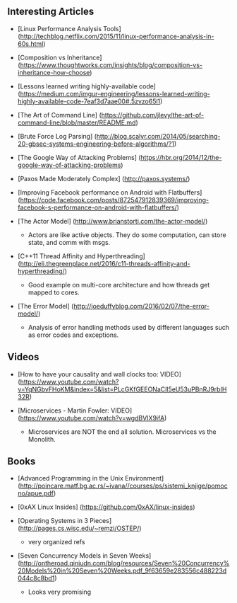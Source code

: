 ## Interesting Articles

- [Linux Performance Analysis Tools] (http://techblog.netflix.com/2015/11/linux-performance-analysis-in-60s.html)

- [Composition vs Inheritance] (https://www.thoughtworks.com/insights/blog/composition-vs-inheritance-how-choose)

- [Lessons learned writing highly-available code] (https://medium.com/imgur-engineering/lessons-learned-writing-highly-available-code-7eaf3d7aae00#.5zvzo65l1)

- [The Art of Command Line] (https://github.com/jlevy/the-art-of-command-line/blob/master/README.md)

- [Brute Force Log Parsing] (http://blog.scalyr.com/2014/05/searching-20-gbsec-systems-engineering-before-algorithms/?1)

- [The Google Way of Attacking Problems] (https://hbr.org/2014/12/the-google-way-of-attacking-problems)

- [Paxos Made Moderately Complex] (http://paxos.systems/)

- [Improving Facebook performance on Android with Flatbuffers] (https://code.facebook.com/posts/872547912839369/improving-facebook-s-performance-on-android-with-flatbuffers/)

- [The Actor Model] (http://www.brianstorti.com/the-actor-model/)

    * Actors are like active objects. They do some computation, can store state, and comm with msgs.

- [C++11 Thread Affinity and Hyperthreading] (http://eli.thegreenplace.net/2016/c11-threads-affinity-and-hyperthreading/)

    * Good example on multi-core architecture and how threads get mapped to cores.

- [The Error Model] (http://joeduffyblog.com/2016/02/07/the-error-model/)

    * Analysis of error handling methods used by different languages such as error codes and exceptions.

## Videos

- [How to have your causality and wall clocks too: VIDEO] (https://www.youtube.com/watch?v=YqNGbvFHoKM&index=5&list=PLcGKfGEEONaCIl5eU53uPBnRJ9rbIH32R)

- [Microservices - Martin Fowler: VIDEO] (https://www.youtube.com/watch?v=wgdBVIX9ifA)
   
   * Microservices are NOT the end all solution. Microservices vs the Monolith.

## Books
- [Advanced Programming in the Unix Environment] (http://poincare.matf.bg.ac.rs/~ivana//courses/ps/sistemi_knjige/pomocno/apue.pdf)

- [0xAX Linux Insides] (https://github.com/0xAX/linux-insides)

- [Operating Systems in 3 Pieces] (http://pages.cs.wisc.edu/~remzi/OSTEP/)

    * very organized refs

- [Seven Concurrency Models in Seven Weeks] (http://ontheroad.qiniudn.com/blog/resources/Seven%20Concurrency%20Models%20in%20Seven%20Weeks.pdf_9f63659e283556c488223d044c8c8bd1)

    * Looks very promising
